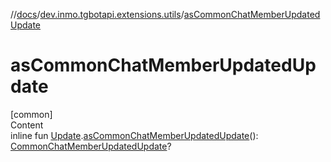 //[docs](../../index.md)/[dev.inmo.tgbotapi.extensions.utils](index.md)/[asCommonChatMemberUpdatedUpdate](as-common-chat-member-updated-update.md)



# asCommonChatMemberUpdatedUpdate  
[common]  
Content  
inline fun [Update](../dev.inmo.tgbotapi.types.update.abstracts/-update/index.md).[asCommonChatMemberUpdatedUpdate](as-common-chat-member-updated-update.md)(): [CommonChatMemberUpdatedUpdate](../dev.inmo.tgbotapi.types.update/-common-chat-member-updated-update/index.md)?  



